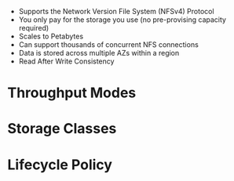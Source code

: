* Supports the Network Version File System (NFSv4) Protocol
* You only pay for the storage you use (no pre-provising capacity required)
* Scales to Petabytes
* Can support thousands of concurrent NFS connections
* Data is stored across multiple AZs within a region
* Read After Write Consistency

# Throughput Modes

# Storage Classes

# Lifecycle Policy